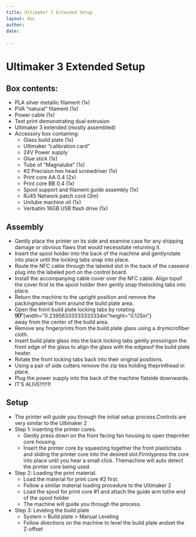 ```yaml
---
title: Ultimaker 3 Extended Setup
layout: doc
author: 
date: 

---
```

# Ultimaker 3 Extended Setup

## Box contents:
-   PLA silver metallic filament (1x) 
-   PVA “natural” filament (1x) 
-   Power cable (1x) 
-   Test print demonstrating dual extrusion 
-   Ultimaker 3 extended (mostly assembled) 
-   Accessory box containing: 
    -   Glass build plate (1x) 
    -   Ultimaker “calibration card” 
    -   24V Power supply 
    -   Glue stick (1x) 
    -   Tube of “Magnalube” (1x) 
    -   #2 Precision hex head screwdriver (1x) 
    -   Print core AA 0.4 (2x) 
    -   Print core BB 0.4 (1x) 
    -   Spool support and filament guide assembly (1x) 
    -   RJ45 Network patch cord (3m) 
    -   Unilube machine oil (1x) 
    -   Verbatim 16GB USB flash drive (1x)

## Assembly

-   Gently place the printer on its side and examine case for any
shipping damage or obvious flaws that would necessitate
returning it.  
-   Insert the spool holder into the back of the machine and gentlyrotate into place until the locking tabs snap into place.  
-   Route the NFC cable through the labeled slot in the back of the caseand plug into the labeled port on the control board.  
-   Install the accompanying cable cover over the NFC cable. Align topof the cover first to the spool holder then gently snap thelocking tabs into place.  
-   Return the machine to the upright position and remove the packingmaterial from around the build plate area.  
-   Open the front build plate locking tabs by rotating  
![](images/Ultimaker3extendedsetup/media/image2.gif){width="0.23958333333333334in"height="0.125in"}  
away from the center of the build area.  
-   Remove any fingerprints from the build plate glass using a drymicrofiber cloth.  
-   Insert build plate glass into the back locking tabs gently pressingon the front edge of the glass to align the glass with the edgesof the build plate heater.  
-   Rotate the front locking tabs back into their original positions.  
-   Using a pair of side cutters remove the zip ties holding theprinthead in place.  
-   Plug the power supply into the back of the machine flatside downwards.  
-   IT’S ALIVE!!!!!1!

## Setup

-   The printer will guide you through the initial setup process.Controls are very similar to the Ultimaker 2 
-   Step 1: inserting the printer cores.  
    -   Gently press down on the front facing fan housing to open theprinter core housing.  
    -   Insert the printer core by squeezing together the front plastictabs and sliding the printer core into the desired slot.Firmlypress the core into place until you hear a small click. Themachine will auto detect the printer core being used.  
-   Step 2: Loading the print material.  
    -   Load the material for print core #2 first.  
    -   Follow a similar material loading procedure to the Ultimaker 2 
    -   Load the spool for print core #1 and attach the guide arm tothe end of the spool holder 
    -   The machine will guide you through the process.  
-   Step 3: Leveling the build plate 
    -   System &gt; Build plate &gt; Manual Leveling 
    -   Follow directions on the machine to level the build plate andset the Z-offset 
